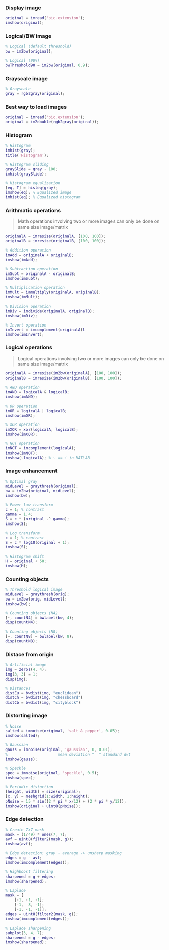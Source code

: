 ### Display image
```matlab
original = imread('pic.extension');
imshow(original);
```

### Logical/BW image
```matlab
% Logical (default threshold)
bw = im2bw(original);

% Logical (90%)
bwThreshold90 = im2bw(original, 0.9);
```

### Grayscale image
```matlab
% Grayscale
gray = rgb2gray(original);
```

### Best way to load images
```matlab
original = imread('pic.extension');
original = im2double(rgb2gray(original));
```

### Histogram
```matlab
% Histogram
imhist(gray);
title('Histogram');

% Histogram sliding
graySlide = gray - 100;
imhist(graySlide);

% Histogram equalization
[eq, T] = histeq(gray);
imshow(eq); % Equalized image
imhist(eq); % Equalized histogram
```

### Arithmatic operations

> Math operations involving two or more images can only be done on same size image/matrix
```matlab
originalA = imresize(originalA, [100, 100]);
originalB = imresize(originalB, [100, 100]);
```

```matlab
% Addition operation
imAdd = originalA + originalB;
imshow(imAdd);

% Subtraction operation
imSubt = originalA - originalB;
imshow(imSubt);

% Multiplication operation
imMult = immultiply(originalA, originalB);
imshow(imMult);

% Division operation
imDiv = imdivide(originalA, originalB);
imshow(imDiv);

% Invert operation
imInvert = imcomplement(originalA)l
imshow(imInvert);
```

### Logical operations

> Logical operations involving two or more images can only be done on same size image/matrix

```matlab
originalA = imresize(im2bw(originalA), [100, 100]);
originalB = imresize(im2bw(originalB), [100, 100]);
```

```matlab
% AND operation
imAND = logicalA & logicalB;
imshow(imAND);

% OR operation
imOR = logicalA | logicalB;
imshow(imOR);

% XOR operation
imXOR = xor(logicalA, logicalB);
imshow(imXOR);

% NOT operation
imNOT = imcomplement(logicalA);
imshow(imNOT);
imshow(~logicalA); % ~ == ! in MATLAB
```

### Image enhancement
```matlab
% Optimal gray
midLevel = graythresh(original);
bw = im2bw(original, midLevel);
imshow(bw);

% Power law transform
c = 1; % contrast
gamma = 1.4;
S = c * (original .^ gamma);
imshow(S);

% Log transform
c = 1; % contrast
S = c * log10(original + 1);
imshow(S);

% Histogram shift
H = original + 50;
imshow(H);
```
### Counting objects
```matlab
% Threshold logical image
midLevel = graythresh(orig);
bw = im2bw(orig, midLevel);
imshow(bw);

% Counting objects (N4)
[~, countN4] = bwlabel(bw, 4);
disp(countN4);

% Counting objects (N8)
[~, countN8] = bwlabel(bw, 8);
disp(countN8);
```

### Distace from origin
```matlab
% Artificial image
img = zeros(4, 4);
img(3, 3) = 1;
disp(img);

% Distances
distEu = bwdist(img, "euclidean")
distCh = bwdist(img, "chessboard")
distCb = bwdist(img, "cityblock")
```

### Distorting image
```matlab
% Noise
salted = imnoise(original, 'salt & pepper', 0.05);
imshow(salted);

% Gaussian
gauss = imnoise(original, 'gaussian', 0, 0.01);
%                      mean deviation ^  ^ standard dvt
imshow(gauss);

% Speckle
spec = imnoise(original, 'speckle', 0.5);
imshow(spec);

% Periodic distortion
[height, width] = size(original);
[x, y] = meshgrid(1:width, 1:height);
pNoise = 15 * sin((2 * pi * x/12) + (2 * pi * y/12));
imshow(original + uint8(pNoise));
```

### Edge detection
```matlab
% Create 7x7 mask
mask = (1/49) * ones(7, 7);
avf = uint8(filter2(mask, g));
imshow(avf);

% Edge detection: gray - average -> unsharp masking
edges = g - avf;
imshow(imcomplement(edges));

% Highboost filtering
sharpened = g + edges;
imshow(sharpened);

% Laplace
mask = [
    [-1, -1, -1];
    [-1,  8, -1];
    [-1, -1, -1]];
edges = uint8(filter2(mask, g));
imshow(imcomplement(edges));

% Laplace sharpening
subplot(3, 4, 7);
sharpened = g - edges;
imshow(sharpened);
```
